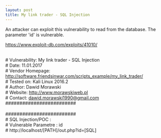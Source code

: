 ```yaml
---
layout: post
title: My link trader - SQL Injection 
---
```


An attacker can exploit this vulnerability to read from the database. The parameter 'id' is vulnerable.

https://www.exploit-db.com/exploits/41010/

<br># Vulnerability: My link trader - SQL Injection
<br># Date: 11.01.2017
<br># Vendor Homepage: http://software.friendsinwar.com/scripts_example/my_link_trader/
<br># Tested on: Kali Linux 2016.2
<br># Author: Dawid Morawski
<br># Website: http://www.morawskiweb.pl
<br># Contact: dawid.morawski1990@gmail.com
<br>#########################
<br> 
<br>#########################
<br># SQL Injection/POC :
<br># Vulnerable Parametre : id
<br># http://localhost/[PATH]/out.php?id=[SQL]

